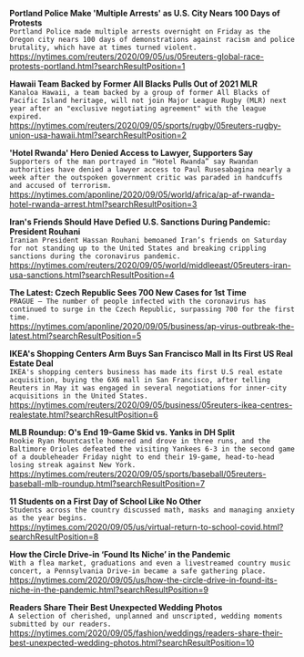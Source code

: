 **Portland Police Make 'Multiple Arrests' as U.S. City Nears 100 Days of Protests**\
`Portland Police made multiple arrests overnight on Friday as the Oregon city nears 100 days of demonstrations against racism and police brutality, which have at times turned violent.`\
https://nytimes.com/reuters/2020/09/05/us/05reuters-global-race-protests-portland.html?searchResultPosition=1

**Hawaii Team Backed by Former All Blacks Pulls Out of 2021 MLR**\
`Kanaloa Hawaii, a team backed by a group of former All Blacks of Pacific Island heritage, will not join Major League Rugby (MLR) next year after an "exclusive negotiating agreement" with the league expired.`\
https://nytimes.com/reuters/2020/09/05/sports/rugby/05reuters-rugby-union-usa-hawaii.html?searchResultPosition=2

**'Hotel Rwanda' Hero Denied Access to Lawyer, Supporters Say**\
`Supporters of the man portrayed in “Hotel Rwanda” say Rwandan authorities have denied a lawyer access to Paul Rusesabagina nearly a week after the outspoken government critic was paraded in handcuffs and accused of terrorism. `\
https://nytimes.com/aponline/2020/09/05/world/africa/ap-af-rwanda-hotel-rwanda-arrest.html?searchResultPosition=3

**Iran's Friends Should Have Defied U.S. Sanctions During Pandemic: President Rouhani**\
`Iranian President Hassan Rouhani bemoaned Iran’s friends on Saturday for not standing up to the United States and breaking crippling sanctions during the coronavirus pandemic.`\
https://nytimes.com/reuters/2020/09/05/world/middleeast/05reuters-iran-usa-sanctions.html?searchResultPosition=4

**The Latest: Czech Republic Sees 700 New Cases for 1st Time**\
`PRAGUE — The number of people infected with the coronavirus has continued to surge in the Czech Republic, surpassing 700 for the first time.`\
https://nytimes.com/aponline/2020/09/05/business/ap-virus-outbreak-the-latest.html?searchResultPosition=5

**IKEA's Shopping Centers Arm Buys San Francisco Mall in Its First US Real Estate Deal**\
`IKEA's shopping centers business has made its first U.S real estate acquisition, buying the 6X6 mall in San Francisco, after telling Reuters in May it was engaged in several negotiations for inner-city acquisitions in the United States.  `\
https://nytimes.com/reuters/2020/09/05/business/05reuters-ikea-centres-realestate.html?searchResultPosition=6

**MLB Roundup: O's End 19-Game Skid vs. Yanks in DH Split**\
`Rookie Ryan Mountcastle homered and drove in three runs, and the Baltimore Orioles defeated the visiting Yankees 6-3 in the second game of a doubleheader Friday night to end their 19-game, head-to-head losing streak against New York.`\
https://nytimes.com/reuters/2020/09/05/sports/baseball/05reuters-baseball-mlb-roundup.html?searchResultPosition=7

**11 Students on a First Day of School Like No Other**\
`Students across the country discussed math, masks and managing anxiety as the year begins.`\
https://nytimes.com/2020/09/05/us/virtual-return-to-school-covid.html?searchResultPosition=8

**How the Circle Drive-in ‘Found Its Niche’ in the Pandemic**\
`With a flea market, graduations and even a livestreamed country music concert, a Pennsylvania Drive-in became a safe gathering place.`\
https://nytimes.com/2020/09/05/us/how-the-circle-drive-in-found-its-niche-in-the-pandemic.html?searchResultPosition=9

**Readers Share Their Best Unexpected Wedding Photos**\
`A selection of cherished, unplanned and unscripted, wedding moments submitted by our readers.`\
https://nytimes.com/2020/09/05/fashion/weddings/readers-share-their-best-unexpected-wedding-photos.html?searchResultPosition=10

